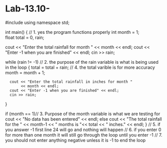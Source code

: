 # Lab-13.10-
#include <iostream>
using namespace std;

int main() { // 1. yes the program functions properly
 int month = 1;  
   float total = 0, rain; 
   

   cout << "Enter the total rainfall for month " << month << endl;
   cout << "Enter -1 when you are finished" << endl;
   cin >> rain;

   while (rain != -1) // 2. the purpose of the rain variable is what is being used in the loop 
   {
      total = total + rain; // 4. the total varible is for more accuracy 
      month = month + 1;

      cout << "Enter the total rainfall in inches for month "
           << month << endl;
      cout << "Enter -1 when you are finished" << endl;
      cin >> rain;
   }

   if (month == 1)// 3. Purpose of the month variable is what we are testing for 
      cout << "No data has been entered" << endl;
   else
      cout << "The total rainfall for the " << month-1
           << " months is "<< total << " inches." << endl;
}
// 5. if you answer -1 first line 24 will go and nothing will happen 
// 6. if you enter 0 for more than one month it will still go through the loop until you enter -1
// 7. you should not enter anything negative unless it is -1 to end the loop 
